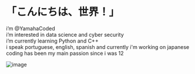 # 「こんにちは、世界！」

i’m @YamahaCoded  
i’m interested in data science and cyber security  
i’m currently learning Python and C++  
i speak portuguese, english, spanish and currently i'm working on japanese  
coding has been my main passion since i was 12  

![image](https://imgur.com/CzGWxDK.gif)





<!---
YamahaCoded/YamahaCoded is a ✨ special ✨ repository because its `README.md` (this file) appears on your GitHub profile.
You can click the Preview link to take a look at your changes.
--->
